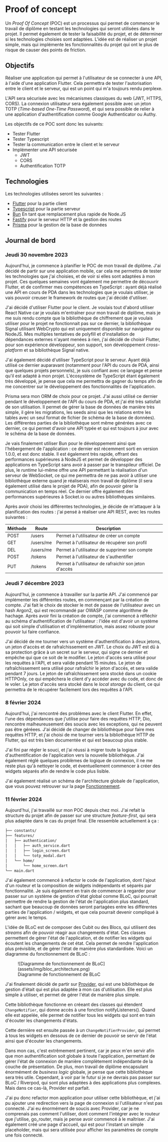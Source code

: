 # Proof of concept

Un *Proof Of Concept* (POC) est un processus qui permet de commencer le travail de diplôme en testant les technologies qui seront utilisées dans le projet. Il permet également de tester la faisabilité du projet, et de déterminer si les technologies choisies sont adaptées. L'idée est de réaliser un projet simple, mais qui implémente les fonctionnalités du projet qui ont le plus de risque de causer des points de friction.

## Objectifs

Réaliser une application qui permet à l'utilisateur de se connecter à une API, à l'aide d'une application Flutter. Cela permettra de tester l'autorisation entre le client et le serveur, qui est un point qui m'a toujours rendu perplexe.

L'API sera sécurisée avec les mécanismes classiques du web (JWT, HTTPS, CORS). La connexion utilisateur sera également possible avec un jeton TOTP (*Time-based One-Time Password*), et qui sera possible de relier à une application d'authentification comme Google Authenticator ou Authy.

Les objectifs de ce POC sont donc les suivants:

- Tester Flutter
- Tester Typescript
- Tester la communication entre le client et le serveur
- Implémenter une API sécurisée
  - JWT
  - CORS
  - Authentification TOTP

## Technologies

Les technologies utilisées seront les suivantes :

- [Flutter](https://flutter.dev/) pour la partie client
- [Typescript](https://www.typescriptlang.org/) pour la partie serveur
- [Bun](https://bun.sh) En tant que remplacement plus rapide de Node.JS
- [Fastify](https://fastify.dev/) pour le serveur HTTP et la gestion des routes
- [Prisma](https://www.prisma.io/) pour la gestion de la base de données
  
## Journal de bord

### Jeudi 30 novembre 2023

Aujourd'hui, je commence à planifier le POC de mon travail de diplôme. J'ai décidé de partir sur une application mobile, car cela me permettra de tester les technologies que j'ai choisies, et de voir si elles sont adaptées à mon projet.
Ces quelques semaines vont également me permettre de découvrir Flutter, et de confirmer mes compétences en TypeScript : ayant déjà réalisé une API en cours de PDA dans les technologies que je voulais utiliser, je vais pouvoir creuser le framework de routes que j'ai décidé d'utiliser.

J'ai décidé d'utiliser Flutter pour le client. Je voulais tout d'abord utiliser React Native car je voulais m'entraîner pour mon travail de diplôme, mais je me suis rendu compte que la bibliothèque de chiffrement que je voulais utiliser pour le projet ne fonctionnait pas sur ce dernier, la bibliothèque Signal utilisant WebCrypto qui est uniquement disponible sur navigateur ou NodeJS. Mes multiples tentatives de polyfill et d'installation de dépendances externes n'ayant menées à rien, j'ai décidé de choisir Flutter, pour son expérience développeur, son support, son développement *cross-platform* et sa bibliothèque Signal native.

J'ai également décidé d'utiliser TypeScript pour le serveur. Ayant déjà utilisé ce dernier auparavant (notamment pour l'API du cours de PDA, ainsi que quelques projets personnels), je suis confiant avec ce langage et pense qu'il est adapté à mon projet. L'écosystème de TypeScript étant également très développé, je pense que cela me permettra de gagner du temps afin de me concentrer sur le développement des fonctionnalités de l'application.

Prisma sera mon ORM de choix pour ce projet. J'ai aussi utilisé ce dernier pendant le développement de l'API du cours de PDA, et j'ai été très satisfait de son utilisation. Il permet de gérer la base de données de manière très simple, il gère les migrations, les seeds ainsi que les relations entre les tables avec un seul format de fichier (le schéma de la base de données). Les différentes parties de la bibliothèque sont même générées avec ce dernier, ce qui permet d'avoir une API typée et qui est toujours à jour avec le schéma de la base de données.

Je vais finalement utiliser Bun pour le développement ainsi que l'hébergement de l'application : ce dernier est récemment sorti en version 1.0.0, et est donc stable. Il est également très rapide, offrant des performances supérieures à NodeJS et permet de développer des applications en TypeScript sans avoir à passer par le transpileur officiel. De plus, le *runtime* lui-même offre une API permettant la réalisation d'un serveur de WebSocket, ce qui me permettra de ne pas avoir à utiliser une bibliothèque externe quand je réaliserais mon travail de diplôme (il sera également utilisé dans le projet de PDA), afin de pouvoir gérer la communication en temps réel. Ce dernier offre également des performances supérieures à Socket.io ou autres bibliothèques similaires.

Après avoir choisi les différentes technologies, je décide de m'attaquer à la planification des routes : j'ai pensé à réaliser une API REST, avec les routes suivantes :

| Méthode | Route     | Description                                            |
|---------|-----------|--------------------------------------------------------|
| POST    | /users    | Permet à l'utilisateur de créer un compte              |
| GET     | /users/me | Permet à l'utilisateur de récupérer son profil         |
| DEL     | /users/me | Permet à l'utilisateur de supprimer son compte         |
| POST    | /tokens   | Permet à l'utilisateur de s'authentifier               |
| PUT     | /tokens   | Permet à l'utilisateur de rafraichir son jeton d'accès |

### Jeudi 7 décembre 2023

Aujourd'hui, je commence à travailler sur la partie API. J'ai commencé par implémenter les différentes routes, en commençant par la création de compte. J'ai fait le choix de stocker le mot de passe de l'utilisateur avec un hash Argon2, qui est recommandé par OWASP comme algorithme de hachage. Après avoir fini la création de compte, j'ai commencé à réfléchir au schéma d'authentification de l'utilisateur : l'idée est d'avoir un système qui soit simple d'utilisation et d'implémentation, mais assez robuste pour pouvoir lui faire confiance.

J'ai décidé de me tourner vers un système d'authentification à deux jetons, un jeton d'accès et de rafraîchissement en JWT. Le choix du JWT est dû à sa protection grâce à un secret sur le serveur, qui signe ce dernier et empêche qui que ce soit de le modifier. Le jeton d'accès sera utilisé pour les requêtes à l'API, et sera valide pendant 15 minutes. Le jeton de rafraîchissement sera utilisé pour rafraîchir le jeton d'accès, et sera valide pendant 7 jours. Le jeton de rafraîchissement sera stocké dans un cookie HTTPOnly, ce qui empêchera le client d'y accéder avec du code, et donc de le voler. Le jeton d'accès sera stocké dans le *local storage* du client, ce qui permettra de le récupérer facilement lors des requêtes à l'API.

### 8 février 2024

Aujourd'hui, j'ai rencontré des problèmes avec le client Flutter. En effet, l'une des dépendances que j'utilise pour faire des requêtes HTTP, Dio, rencontre malheureusement des soucis avec les exceptions, qui ne peuvent pas être géréees. J'ai décidé de changer de bibliothèque pour faire mes requêtes HTTP, et j'ai choisi de me tourner vers la bibliothèque HTTP de Flutter, qui est très bien documentée et qui est beaucoup plus stable.

J'ai fini par régler le souci, et j'ai réussi à migrer toute la logique d'authentification de l'application vers la nouvelle bibliothèque. J'ai également réglé quelques problèmes de logique de connexion, il ne me reste plus qu'à nettoyer le code, et éventuellement commencer à créer des widgets séparés afin de rendre le code plus lisible.

J'ai également réalisé un schéma de l'architecture globale de l'application, que vous pouvez retrouver sur la page [Fonctionnement](fonctionnement.md).

### 11 février 2024

Aujourd'hui, j'ai travaillé sur mon POC depuis chez moi. J'ai refait la structure du projet afin de passer sur une structure *feature-first*, qui sera plus adaptée dans le cas du projet final. Elle ressemble actuellement à ça :

```tree
├── constants/
├── features/
│   ├── authentication/
│   │   ├── auth_service.dart
│   │   ├── login_screen.dart
│   │   └── totp_modal.dart
│   └── home/
│       └── home_screen.dart
└── main.dart
```

J'ai également commencé à refactor le code de l'application, dont l'ajout d'un routeur et la composition de widgets indépendants et séparés par fonctionnalité. Je suis également en train de commencer à regarder pour passer sur un système de gestion d'état global comme BLoC, qui pourrait permettre de rendre la gestion de l'état de l'application plus standard, sachant que beaucoup de données seront partagées entre les différentes parties de l'application / widgets, et que cela pourrait devenir compliqué à gérer avec le temps.

L'idée de BLoC est de composer des Cubit ou des Blocs, qui utilisent des *streams* afin de pouvoir réagir aux changements d'état. Ces classes permettent de gérer l'état de l'application, et de notifier les widgets qui écoutent les changements de cet état. Cela permet de rendre l'application plus prévisible, et de gérer l'état de manière plus standardisée. Voici un diagramme du fonctionnement de BLoC :
<figure markdown>
![Diagramme de fonctionnement de BLoC](assets/img/bloc_architecture.png)
<figcaption>Diagramme de fonctionnement de BLoC</figcaption>
</figure>

J'ai finalement décidé de partir sur [Provider](https://pub.dev/packages/provider), qui est une bibliothèque de gestion d'était qui est plus adaptée à mon cas d'utilisation. Elle est plus simple à utiliser, et permet de gérer l'état de manière plus simple.

Cette bibliothèque fonctionne en créeant des classes qui étendent `ChangeNotifier`, qui donne accès à une fonction notifyListeners(). Quand elle est appelée, elle permet de notifier tous les widgets qui sont en train d'écouter les changements d'états.

Cette dernière est ensuite passée à un `ChangeNotifierProvider`, qui permet à tous les widgets en dessous de ce dernier de pouvoir se servir de l'état ainsi que d'écouter les changements.

Dans mon cas, c'est extrêmement pertinent, car je peux m'en servir afin que mon authentification soit globale à toute l'application, permettant de gérer l'état de connexion de manière complètement indépendante de la couche de présentation. De plus, mon travail de diplôme encapsulant énormément de *business logic* globale, je pense que cette bibliothèque sera très utile. Cependant, à voir par le futur  si je ne devrais pas passer sur BLoC / Riverpod, qui sont plus adaptées à des applications plus complexes. Mais dans ce cas-là, Provider est parfait.

J'ai pu donc refactor mon application pour utiliser cette bibliothèque, et j'ai pu ajouter une redirection vers la page de connexion si l'utilisateur n'est pas connecté. J'ai eu énormément de soucis avec Provider, car je ne comprenais pas comment l'utiliser, dont comment l'intégrer avec le routeur que j'utilise, go_router, mais je pense avoir commencé à le maîtriser. J'ai également créé une page d'accueil, qui est pour l'instant un simple placeholder, mais qui sera utilisée pour afficher les paramètres de compte une fois connecté.
